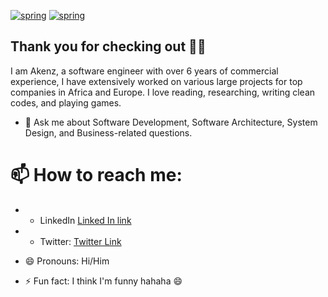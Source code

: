 <!-- <img src="https://res.cloudinary.com/akenz-enterprise/image/upload/v1649191746/Michael_txqshy.jpg" width="1000" height="500" text-align = center /> -->

<!-- width="400" height="500"  align-items="center" -->
[![spring](https://img.shields.io/badge/Spring-boot-orange)](https://github.com/akenz1901)
[![spring](https://img.shields.io/badge/Django-Rest-lemon)](https://github.com/akenz1901)

## Thank you for checking out 👋🏻
I am Akenz, a software engineer with over 6 years of commercial experience, I have extensively worked on various large projects for top companies in Africa and Europe. I love reading, researching, writing clean codes, and playing games.

- 💬 Ask me about Software Development, Software Architecture, System Design, and Business-related questions.
# 📫 How to reach me:
- - LinkedIn [Linked In link](https://www.linkedin.com/in/akinsanya-m-0585661ab)
- - Twitter: [Twitter Link](twitter.com/akenz1901)

- 😄 Pronouns: Hi/Him
- ⚡ Fun fact: I think I'm funny hahaha 😄

